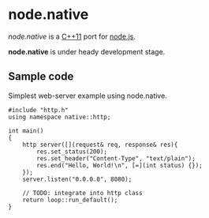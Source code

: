 # node.native 

<em>node.native</em> is a [C++11](http://en.wikipedia.org/wiki/C%2B%2B11) port for [node.js](https://github.com/joyent/http-parser). 

<b>node.native</b> is under heady development stage.

## Sample code

Simplest web-server example using node.native.

    #include "http.h"
    using namespace native::http;
    
    int main()
    {
        http server([](request& req, response& res){
            res.set_status(200);
            res.set_header("Content-Type", "text/plain");
            res.end("Hello, World!\n", [=](int status) {});
        });
        server.listen("0.0.0.0", 8080);
    
        // TODO: integrate into http class
        return loop::run_default();
    }
